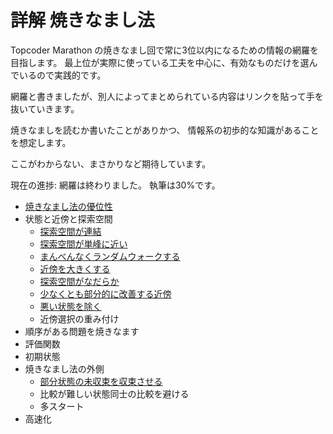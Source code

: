 
# 詳解 焼きなまし法

Topcoder Marathon の焼きなまし回で常に3位以内になるための情報の網羅を目指します。
最上位が実際に使っている工夫を中心に、有効なものだけを選んでいるので実践的です。

網羅と書きましたが、別人によってまとめられている内容はリンクを貼って手を抜いていきます。

焼きなましを読むか書いたことがありかつ、 情報系の初歩的な知識があることを想定します。

ここがわからない、まさかりなど期待しています。

現在の進捗: 網羅は終わりました。
執筆は30%です。

- [焼きなまし法の優位性](/焼きなまし法の優位性.md)
- 状態と近傍と探索空間
    - [探索空間が連結](/探索空間が連結.md)
    - [探索空間が単峰に近い](/探索空間が単峰に近い.md)
    - [まんべんなくランダムウォークする](/まんべんなくランダムウォークする.md)
    - [近傍を大きくする](/近傍を大きくする.md)
    - [探索空間がなだらか](/探索空間がなだらか.md)
    - [少なくとも部分的に改善する近傍](/少なくとも部分的に改善する近傍.md)
    - [悪い状態を除く](/悪い状態を除く.md)
    - 近傍選択の重み付け
- 順序がある問題を焼きなます
- 評価関数
- 初期状態
- 焼きなまし法の外側
    - [部分状態の未収束を収束させる](/部分状態の未収束を収束させる.md)
    - 比較が難しい状態同士の比較を避ける
    - 多スタート
- 高速化
